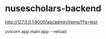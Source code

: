 # nusescholars-backend

http://127.0.0.1:8000/api/admin/items/1?q=test

uvicorn app.main:app --reload